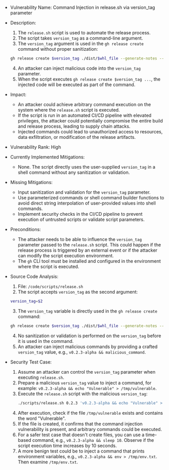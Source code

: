 - Vulnerability Name: Command Injection in release.sh via version_tag parameter

- Description:
  1. The `release.sh` script is used to automate the release process.
  2. The script takes `version_tag` as a command-line argument.
  3. The `version_tag` argument is used in the `gh release create` command without proper sanitization:
  ```bash
  gh release create $version_tag ./dist/$whl_file --generate-notes --draft --prerelease
  ```
  4. An attacker can inject malicious code into the `version_tag` parameter.
  5. When the script executes `gh release create $version_tag ...`, the injected code will be executed as part of the command.

- Impact:
  - An attacker could achieve arbitrary command execution on the system where the `release.sh` script is executed.
  - If the script is run in an automated CI/CD pipeline with elevated privileges, the attacker could potentially compromise the entire build and release process, leading to supply chain attacks.
  - Injected commands could lead to unauthorized access to resources, data exfiltration, or modification of the release artifacts.

- Vulnerability Rank: High

- Currently Implemented Mitigations:
  - None. The script directly uses the user-supplied `version_tag` in a shell command without any sanitization or validation.

- Missing Mitigations:
  - Input sanitization and validation for the `version_tag` parameter.
  - Use parameterized commands or shell command builder functions to avoid direct string interpolation of user-provided values into shell commands.
  - Implement security checks in the CI/CD pipeline to prevent execution of untrusted scripts or validate script parameters.

- Preconditions:
  - The attacker needs to be able to influence the `version_tag` parameter passed to the `release.sh` script. This could happen if the release process is triggered by an external event or if the attacker can modify the script execution environment.
  - The `gh` CLI tool must be installed and configured in the environment where the script is executed.

- Source Code Analysis:
  1. File: `/code/scripts/release.sh`
  2. The script accepts `version_tag` as the second argument:
  ```bash
  version_tag=$2
  ```
  3. The `version_tag` variable is directly used in the `gh release create` command:
  ```bash
  gh release create $version_tag ./dist/$whl_file --generate-notes --draft --prerelease
  ```
  4. No sanitization or validation is performed on the `version_tag` before it is used in the command.
  5. An attacker can inject malicious commands by providing a crafted `version_tag` value, e.g., `v0.2.3-alpha && malicious_command`.

- Security Test Case:
  1.  Assume an attacker can control the `version_tag` parameter when executing `release.sh`.
  2.  Prepare a malicious `version_tag` value to inject a command, for example: `v0.2.3-alpha && echo "Vulnerable" > /tmp/vulnerable`.
  3.  Execute the `release.sh` script with the malicious `version_tag`:
      ```bash
      ./scripts/release.sh 0.2.3 'v0.2.3-alpha && echo "Vulnerable" > /tmp/vulnerable'
      ```
  4.  After execution, check if the file `/tmp/vulnerable` exists and contains the word "Vulnerable".
  5.  If the file is created, it confirms that the command injection vulnerability is present, and arbitrary commands could be executed.
  6.  For a safer test case that doesn't create files, you can use a time-based command, e.g., `v0.2.3-alpha && sleep 10`. Observe if the script execution time increases by 10 seconds.
  7.  A more benign test could be to inject a command that prints environment variables, e.g., `v0.2.3-alpha && env > /tmp/env.txt`. Then examine `/tmp/env.txt`.